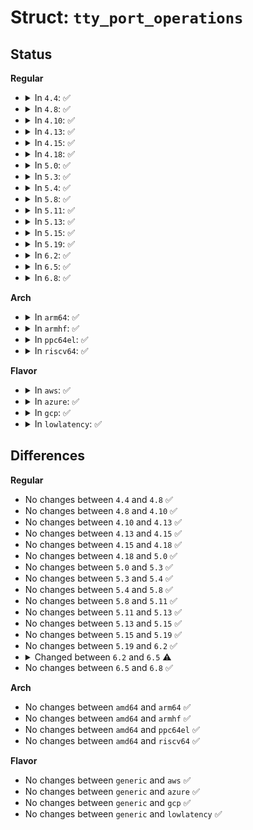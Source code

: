 # Struct: <code>tty_port_operations</code>

## Status
<b>Regular</b>
<ul>
<li>
<details>
<summary>In <code>4.4</code>: ✅</summary>

```c
struct tty_port_operations {
    int (*carrier_raised)(struct tty_port *);
    void (*dtr_rts)(struct tty_port *, int);
    void (*shutdown)(struct tty_port *);
    int (*activate)(struct tty_port *, struct tty_struct *);
    void (*destruct)(struct tty_port *);
};
```
</details>
</li>
<li>
<details>
<summary>In <code>4.8</code>: ✅</summary>

```c
struct tty_port_operations {
    int (*carrier_raised)(struct tty_port *);
    void (*dtr_rts)(struct tty_port *, int);
    void (*shutdown)(struct tty_port *);
    int (*activate)(struct tty_port *, struct tty_struct *);
    void (*destruct)(struct tty_port *);
};
```
</details>
</li>
<li>
<details>
<summary>In <code>4.10</code>: ✅</summary>

```c
struct tty_port_operations {
    int (*carrier_raised)(struct tty_port *);
    void (*dtr_rts)(struct tty_port *, int);
    void (*shutdown)(struct tty_port *);
    int (*activate)(struct tty_port *, struct tty_struct *);
    void (*destruct)(struct tty_port *);
};
```
</details>
</li>
<li>
<details>
<summary>In <code>4.13</code>: ✅</summary>

```c
struct tty_port_operations {
    int (*carrier_raised)(struct tty_port *);
    void (*dtr_rts)(struct tty_port *, int);
    void (*shutdown)(struct tty_port *);
    int (*activate)(struct tty_port *, struct tty_struct *);
    void (*destruct)(struct tty_port *);
};
```
</details>
</li>
<li>
<details>
<summary>In <code>4.15</code>: ✅</summary>

```c
struct tty_port_operations {
    int (*carrier_raised)(struct tty_port *);
    void (*dtr_rts)(struct tty_port *, int);
    void (*shutdown)(struct tty_port *);
    int (*activate)(struct tty_port *, struct tty_struct *);
    void (*destruct)(struct tty_port *);
};
```
</details>
</li>
<li>
<details>
<summary>In <code>4.18</code>: ✅</summary>

```c
struct tty_port_operations {
    int (*carrier_raised)(struct tty_port *);
    void (*dtr_rts)(struct tty_port *, int);
    void (*shutdown)(struct tty_port *);
    int (*activate)(struct tty_port *, struct tty_struct *);
    void (*destruct)(struct tty_port *);
};
```
</details>
</li>
<li>
<details>
<summary>In <code>5.0</code>: ✅</summary>

```c
struct tty_port_operations {
    int (*carrier_raised)(struct tty_port *);
    void (*dtr_rts)(struct tty_port *, int);
    void (*shutdown)(struct tty_port *);
    int (*activate)(struct tty_port *, struct tty_struct *);
    void (*destruct)(struct tty_port *);
};
```
</details>
</li>
<li>
<details>
<summary>In <code>5.3</code>: ✅</summary>

```c
struct tty_port_operations {
    int (*carrier_raised)(struct tty_port *);
    void (*dtr_rts)(struct tty_port *, int);
    void (*shutdown)(struct tty_port *);
    int (*activate)(struct tty_port *, struct tty_struct *);
    void (*destruct)(struct tty_port *);
};
```
</details>
</li>
<li>
<details>
<summary>In <code>5.4</code>: ✅</summary>

```c
struct tty_port_operations {
    int (*carrier_raised)(struct tty_port *);
    void (*dtr_rts)(struct tty_port *, int);
    void (*shutdown)(struct tty_port *);
    int (*activate)(struct tty_port *, struct tty_struct *);
    void (*destruct)(struct tty_port *);
};
```
</details>
</li>
<li>
<details>
<summary>In <code>5.8</code>: ✅</summary>

```c
struct tty_port_operations {
    int (*carrier_raised)(struct tty_port *);
    void (*dtr_rts)(struct tty_port *, int);
    void (*shutdown)(struct tty_port *);
    int (*activate)(struct tty_port *, struct tty_struct *);
    void (*destruct)(struct tty_port *);
};
```
</details>
</li>
<li>
<details>
<summary>In <code>5.11</code>: ✅</summary>

```c
struct tty_port_operations {
    int (*carrier_raised)(struct tty_port *);
    void (*dtr_rts)(struct tty_port *, int);
    void (*shutdown)(struct tty_port *);
    int (*activate)(struct tty_port *, struct tty_struct *);
    void (*destruct)(struct tty_port *);
};
```
</details>
</li>
<li>
<details>
<summary>In <code>5.13</code>: ✅</summary>

```c
struct tty_port_operations {
    int (*carrier_raised)(struct tty_port *);
    void (*dtr_rts)(struct tty_port *, int);
    void (*shutdown)(struct tty_port *);
    int (*activate)(struct tty_port *, struct tty_struct *);
    void (*destruct)(struct tty_port *);
};
```
</details>
</li>
<li>
<details>
<summary>In <code>5.15</code>: ✅</summary>

```c
struct tty_port_operations {
    int (*carrier_raised)(struct tty_port *);
    void (*dtr_rts)(struct tty_port *, int);
    void (*shutdown)(struct tty_port *);
    int (*activate)(struct tty_port *, struct tty_struct *);
    void (*destruct)(struct tty_port *);
};
```
</details>
</li>
<li>
<details>
<summary>In <code>5.19</code>: ✅</summary>

```c
struct tty_port_operations {
    int (*carrier_raised)(struct tty_port *);
    void (*dtr_rts)(struct tty_port *, int);
    void (*shutdown)(struct tty_port *);
    int (*activate)(struct tty_port *, struct tty_struct *);
    void (*destruct)(struct tty_port *);
};
```
</details>
</li>
<li>
<details>
<summary>In <code>6.2</code>: ✅</summary>

```c
struct tty_port_operations {
    int (*carrier_raised)(struct tty_port *);
    void (*dtr_rts)(struct tty_port *, int);
    void (*shutdown)(struct tty_port *);
    int (*activate)(struct tty_port *, struct tty_struct *);
    void (*destruct)(struct tty_port *);
};
```
</details>
</li>
<li>
<details>
<summary>In <code>6.5</code>: ✅</summary>

```c
struct tty_port_operations {
    bool (*carrier_raised)(struct tty_port *);
    void (*dtr_rts)(struct tty_port *, bool);
    void (*shutdown)(struct tty_port *);
    int (*activate)(struct tty_port *, struct tty_struct *);
    void (*destruct)(struct tty_port *);
};
```
</details>
</li>
<li>
<details>
<summary>In <code>6.8</code>: ✅</summary>

```c
struct tty_port_operations {
    bool (*carrier_raised)(struct tty_port *);
    void (*dtr_rts)(struct tty_port *, bool);
    void (*shutdown)(struct tty_port *);
    int (*activate)(struct tty_port *, struct tty_struct *);
    void (*destruct)(struct tty_port *);
};
```
</details>
</li>
</ul>
<b>Arch</b>
<ul>
<li>
<details>
<summary>In <code>arm64</code>: ✅</summary>

```c
struct tty_port_operations {
    int (*carrier_raised)(struct tty_port *);
    void (*dtr_rts)(struct tty_port *, int);
    void (*shutdown)(struct tty_port *);
    int (*activate)(struct tty_port *, struct tty_struct *);
    void (*destruct)(struct tty_port *);
};
```
</details>
</li>
<li>
<details>
<summary>In <code>armhf</code>: ✅</summary>

```c
struct tty_port_operations {
    int (*carrier_raised)(struct tty_port *);
    void (*dtr_rts)(struct tty_port *, int);
    void (*shutdown)(struct tty_port *);
    int (*activate)(struct tty_port *, struct tty_struct *);
    void (*destruct)(struct tty_port *);
};
```
</details>
</li>
<li>
<details>
<summary>In <code>ppc64el</code>: ✅</summary>

```c
struct tty_port_operations {
    int (*carrier_raised)(struct tty_port *);
    void (*dtr_rts)(struct tty_port *, int);
    void (*shutdown)(struct tty_port *);
    int (*activate)(struct tty_port *, struct tty_struct *);
    void (*destruct)(struct tty_port *);
};
```
</details>
</li>
<li>
<details>
<summary>In <code>riscv64</code>: ✅</summary>

```c
struct tty_port_operations {
    int (*carrier_raised)(struct tty_port *);
    void (*dtr_rts)(struct tty_port *, int);
    void (*shutdown)(struct tty_port *);
    int (*activate)(struct tty_port *, struct tty_struct *);
    void (*destruct)(struct tty_port *);
};
```
</details>
</li>
</ul>
<b>Flavor</b>
<ul>
<li>
<details>
<summary>In <code>aws</code>: ✅</summary>

```c
struct tty_port_operations {
    int (*carrier_raised)(struct tty_port *);
    void (*dtr_rts)(struct tty_port *, int);
    void (*shutdown)(struct tty_port *);
    int (*activate)(struct tty_port *, struct tty_struct *);
    void (*destruct)(struct tty_port *);
};
```
</details>
</li>
<li>
<details>
<summary>In <code>azure</code>: ✅</summary>

```c
struct tty_port_operations {
    int (*carrier_raised)(struct tty_port *);
    void (*dtr_rts)(struct tty_port *, int);
    void (*shutdown)(struct tty_port *);
    int (*activate)(struct tty_port *, struct tty_struct *);
    void (*destruct)(struct tty_port *);
};
```
</details>
</li>
<li>
<details>
<summary>In <code>gcp</code>: ✅</summary>

```c
struct tty_port_operations {
    int (*carrier_raised)(struct tty_port *);
    void (*dtr_rts)(struct tty_port *, int);
    void (*shutdown)(struct tty_port *);
    int (*activate)(struct tty_port *, struct tty_struct *);
    void (*destruct)(struct tty_port *);
};
```
</details>
</li>
<li>
<details>
<summary>In <code>lowlatency</code>: ✅</summary>

```c
struct tty_port_operations {
    int (*carrier_raised)(struct tty_port *);
    void (*dtr_rts)(struct tty_port *, int);
    void (*shutdown)(struct tty_port *);
    int (*activate)(struct tty_port *, struct tty_struct *);
    void (*destruct)(struct tty_port *);
};
```
</details>
</li>
</ul>

## Differences
<b>Regular</b>
<ul>
<li>
No changes between <code>4.4</code> and <code>4.8</code> ✅
</li>
<li>
No changes between <code>4.8</code> and <code>4.10</code> ✅
</li>
<li>
No changes between <code>4.10</code> and <code>4.13</code> ✅
</li>
<li>
No changes between <code>4.13</code> and <code>4.15</code> ✅
</li>
<li>
No changes between <code>4.15</code> and <code>4.18</code> ✅
</li>
<li>
No changes between <code>4.18</code> and <code>5.0</code> ✅
</li>
<li>
No changes between <code>5.0</code> and <code>5.3</code> ✅
</li>
<li>
No changes between <code>5.3</code> and <code>5.4</code> ✅
</li>
<li>
No changes between <code>5.4</code> and <code>5.8</code> ✅
</li>
<li>
No changes between <code>5.8</code> and <code>5.11</code> ✅
</li>
<li>
No changes between <code>5.11</code> and <code>5.13</code> ✅
</li>
<li>
No changes between <code>5.13</code> and <code>5.15</code> ✅
</li>
<li>
No changes between <code>5.15</code> and <code>5.19</code> ✅
</li>
<li>
No changes between <code>5.19</code> and <code>6.2</code> ✅
</li>
<li>
<details>
<summary>Changed between <code>6.2</code> and <code>6.5</code> ⚠️</summary>
<ul>
<li>
<b>Field type changed. </b>
<code>int (*carrier_raised)(struct tty_port *)</code> ➡️ <code>bool (*carrier_raised)(struct tty_port *)</code>
</li>
<li>
<b>Field type changed. </b>
<code>void (*dtr_rts)(struct tty_port *, int)</code> ➡️ <code>void (*dtr_rts)(struct tty_port *, bool)</code>
</li>
</ul>
</details>
</li>
<li>
No changes between <code>6.5</code> and <code>6.8</code> ✅
</li>
</ul>
<b>Arch</b>
<ul>
<li>
No changes between <code>amd64</code> and <code>arm64</code> ✅
</li>
<li>
No changes between <code>amd64</code> and <code>armhf</code> ✅
</li>
<li>
No changes between <code>amd64</code> and <code>ppc64el</code> ✅
</li>
<li>
No changes between <code>amd64</code> and <code>riscv64</code> ✅
</li>
</ul>
<b>Flavor</b>
<ul>
<li>
No changes between <code>generic</code> and <code>aws</code> ✅
</li>
<li>
No changes between <code>generic</code> and <code>azure</code> ✅
</li>
<li>
No changes between <code>generic</code> and <code>gcp</code> ✅
</li>
<li>
No changes between <code>generic</code> and <code>lowlatency</code> ✅
</li>
</ul>
